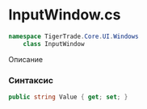 
# InputWindow.cs
```csharp
namespace TigerTrade.Core.UI.Windows  
    class InputWindow
```

Описание

### Синтаксис
```csharp
public string Value { get; set; }
```
